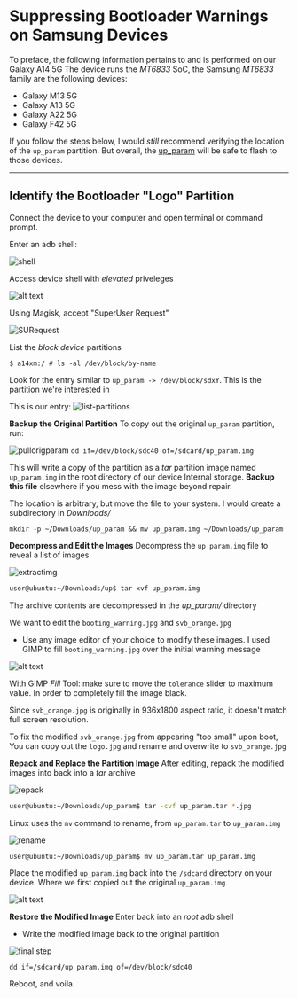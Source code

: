 # Suppressing Bootloader Warnings on Samsung Devices
To preface, the following information pertains to and is performed on our Galaxy A14 5G
The device runs the *MT6833* SoC, the Samsung *MT6833* family are the following devices:

- Galaxy M13 5G
- Galaxy A13 5G
- Galaxy A22 5G
- Galaxy F42 5G

If you follow the steps below, I would *still* recommend verifying the location of the `up_param` partition. But overall, the [up_param](https://github.com/a14xm-dev/mtk_clean_boot/releases/tag/a14xm) will be safe to flash to those devices.

---
**Identify the Bootloader "Logo" Partition**
-

Connect the device to your computer and open terminal or command prompt.

Enter an adb shell:

![shell](src/adbshell.png)

Access device shell with *elevated* priveleges

![alt text](src/su.png)

Using Magisk, accept "SuperUser Request"

![SURequest](src/superuserrequest.png)

List the *block device* partitions

```shell-session
$ a14xm:/ # ls -al /dev/block/by-name
```
Look for the entry similar to `up_param -> /dev/block/sdxY`. This is the partition we're interested in

This is our entry:
![list-partitions](src/lspartition~2.png)

**Backup the Original Partition**
To copy out the original `up_param` partition, run:
     
![pullorigparam](src/copyoriginal.png)
     ```
     dd if=/dev/block/sdc40 of=/sdcard/up_param.img
     ```
     
     
This will write a copy of the partition as a *tar* partition image named `up_param.img` in the root directory of our device Internal storage. **Backup this file** elsewhere if you mess with the image beyond repair.


The location is arbitrary, but move the file to your system. I would create a subdirectory in *Downloads/*

```plaintext
mkdir -p ~/Downloads/up_param && mv up_param.img ~/Downloads/up_param 
```


**Decompress and Edit the Images**
Decompress the `up_param.img` file to reveal a list of images 

![extractimg](src/extraction.png)

```bash
user@ubuntu:~/Downloads/up$ tar xvf up_param.img 

```

The archive contents are decompressed in the *up_param/* directory

We want to edit the `booting_warning.jpg` and `svb_orange.jpg`
   - Use any image editor of your choice to modify these images. I used GIMP to fill `booting_warning.jpg` over the initial warning message 
   
![alt text](src/originalbootwarn.jpg)

With GIMP *Fill* Tool: make sure to move the `tolerance` slider to maximum value. In order to completely fill the image black.
   
Since `svb_orange.jpg` is originally in 936x1800 aspect ratio, it doesn't match full screen resolution. 

To fix the modified `svb_orange.jpg` from appearing "too small" upon boot, You can copy out the `logo.jpg` and rename and overwrite to `svb_orange.jpg`

**Repack and Replace the Partition Image**
After editing, repack the modified images into back into a *tar* archive 

![repack](src/repack.png)

```bash
user@ubuntu:~/Downloads/up_param$ tar -cvf up_param.tar *.jpg 

```
Linux uses the `mv` command to rename, from `up_param.tar` to `up_param.img`

![rename](src/rename.png)

```bash
user@ubuntu:~/Downloads/up_param$ mv up_param.tar up_param.img

```

Place the modified `up_param.img` back into the `/sdcard` directory on your device. Where we first copied out the original `up_param.img`

![alt text](src/modifiedparam.png)

**Restore the Modified Image**
Enter back into an *root* adb shell
- Write the modified image back to the original partition
 
![final step](src/writebackmodified.png)

```shell-session
dd if=/sdcard/up_param.img of=/dev/block/sdc40
```
Reboot, and voila. 
